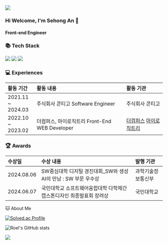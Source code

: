 <img src="https://capsule-render.vercel.app/api?type=waving&color=00CB92&height=150&section=header" />

### Hi Welcome, I'm Sehong An 👋

#### Front-end Engineer
<h3>📚 Tech Stack</h3>
 <p>
    <img src="https://img.shields.io/badge/android-%34A853.svg?style=for-the-badge&logo=android&logoColor=white">
    <img src="https://img.shields.io/badge/androidstudio-%3DDC84.svg?style=for-the-badge&logo=androidstudio&logoColor=white">
    <img src="https://img.shields.io/badge/jetpackcompose-%4285F4.svg?style=for-the-badge&logo=jetpackcompose&logoColor=white">
 </p>

<h3>💻 Experiences</h3>

 |활동 기간|활동 내용|활동 기관|
|:---|:---|:---|
|2021.11 ~ <br>2024.03|주식회사 콘티고 Software Engineer|주식회사 콘티고|
|2022.10 ~ <br>2023.02|더컴퍼스, 마이로직트리 Front-End WEB Developer|[더컴퍼스](https://www.the-compass.kr/) [마이로직트리](https://www.mylogictree.com/)|

<h3>🏆 Awards</h3>

 |수상일|수상 내용|발행 기관|
|:---|:---|:---|
|2024.08.06|SW중심대학 디지털 경진대회_SW와 생성AI의 만남 : SW 부문 우수상|과학기술정보통신부|
|2024.06.07|국민대학교 소프트웨어융합대학 다학제간캡스톤디자인 최종발표회 장려상|국민대학교|

🐱 About Me

[![Solved.ac Profile](http://mazassumnida.wtf/api/v2/generate_badge?boj=roel)](https://solved.ac/roel/)

![Roel's GitHub stats](https://github-readme-stats.vercel.app/api?username=Roel4990&show_icons=true&theme=radical)

<img src="https://capsule-render.vercel.app/api?type=waving&color=00CB92&height=150&section=footer" />
